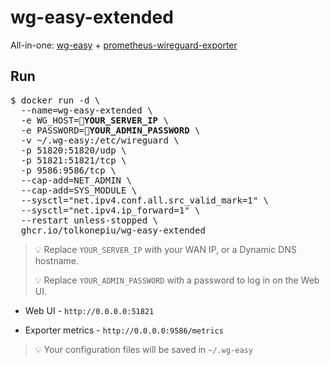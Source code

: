 # wg-easy-extended

All-in-one: [wg-easy](https://github.com/wg-easy/wg-easy) + [prometheus-wireguard-exporter](https://github.com/MindFlavor/prometheus_wireguard_exporter)

## Run

<pre>
$ docker run -d \
  --name=wg-easy-extended \
  -e WG_HOST=<b>🚨YOUR_SERVER_IP</b> \
  -e PASSWORD=<b>🚨YOUR_ADMIN_PASSWORD</b> \
  -v ~/.wg-easy:/etc/wireguard \
  -p 51820:51820/udp \
  -p 51821:51821/tcp \
  -p 9586:9586/tcp \
  --cap-add=NET_ADMIN \
  --cap-add=SYS_MODULE \
  --sysctl="net.ipv4.conf.all.src_valid_mark=1" \
  --sysctl="net.ipv4.ip_forward=1" \
  --restart unless-stopped \
  ghcr.io/tolkonepiu/wg-easy-extended
</pre>

> 💡 Replace `YOUR_SERVER_IP` with your WAN IP, or a Dynamic DNS hostname.
> 
> 💡 Replace `YOUR_ADMIN_PASSWORD` with a password to log in on the Web UI.

* Web UI - `http://0.0.0.0:51821`

* Exporter metrics - `http://0.0.0.0:9586/metrics`

> 💡 Your configuration files will be saved in `~/.wg-easy`
